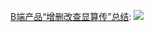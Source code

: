 [B端产品“增删改查显算传”总结](https://www.yuque.com/docs/share/8bad3bf3-178a-457d-af4d-124851a1ab7c#RLE1
):
![](https://xiaohui-zhangjiakou.oss-cn-zhangjiakou.aliyuncs.com/image/202309062334524.png)
